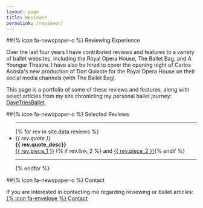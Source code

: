 ```yaml
---
layout: page
title: Reviewer
permalink: /reviewer/
---
```


##{% icon fa-newspaper-o %} Reviewing Experience

Over the last four years I have contributed reviews and features to a variety of ballet websites, including the Royal Opera House, The Ballet Bag, and A Younger Theatre. I have also be hired to cover the opening night of Carlos Acosta's new production of Don Quixote for the Royal Opera House on their social media channels (with The Ballet Bag).

This page is a portfolio of some of these reviews and features, along with select articles from my site chronicling my personal ballet journey: [DaveTriesBallet](http://www.davetriesballet.com).

##{% icon fa-newspaper-o %} Selected Reviews

<ul>
<hr>
{% for rev in site.data.reviews %}
  <li>
    <i>{{ rev.quote }}</i>
    <br />
    <b>{{ rev.quote_desc}}</b>
    <br />
    <a class="link" href="{{ rev.link_1 }}">{{ rev.piece_1 }}</a>
    {% if rev.link_2 %} and <a class="link" href="{{ rev.link_2 }}">{{ rev.piece_2 }}</a>{% endif %}
   </li>
  <hr>
{% endfor %}
</ul>

##{% icon fa-newspaper-o %} Contact

If you are interested in contacting me regarding reviewing or ballet articles: [{% icon fa-envelope %} Contact](mailto:reviewer@davidjw.co.uk?Subject=Reviewing%20Contact%20Enquiry)


